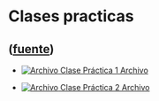 # Clases practicas
([fuente](https://campus.exactas.uba.ar/course/view.php?id=991&section=6))
---
  - [![Archivo](https://campus.exactas.uba.ar/theme/image.php/magazine/core/1462913092/f/pdf) Clase Práctica 1 Archivo](https://campus.exactas.uba.ar/mod/resource/view.php?id=52660)

  - [![Archivo](https://campus.exactas.uba.ar/theme/image.php/magazine/core/1462913092/f/pdf) Clase Práctica 2 Archivo](https://campus.exactas.uba.ar/mod/resource/view.php?id=52661)

